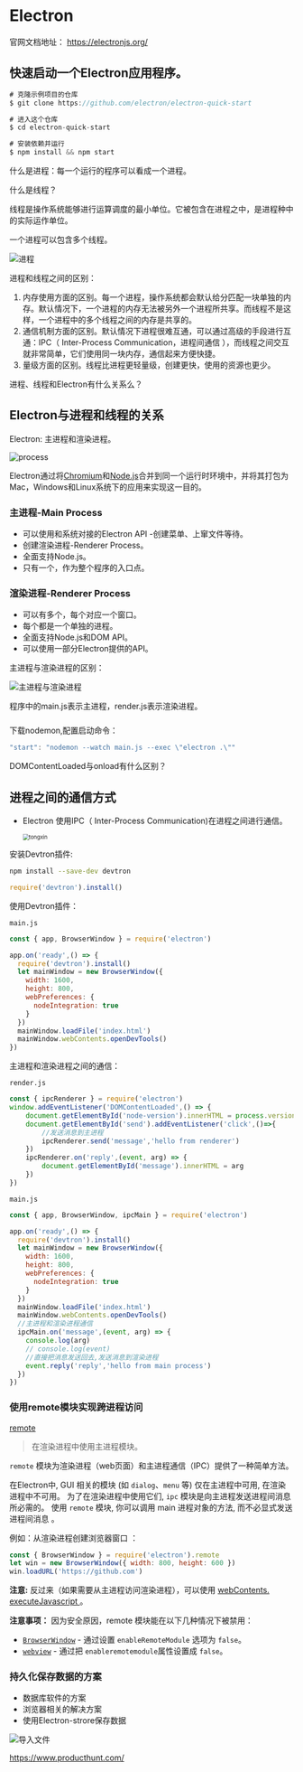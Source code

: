 



# Electron

官网文档地址： https://electronjs.org/ 

## 快速启动一个Electron应用程序。

```js
# 克隆示例项目的仓库
$ git clone https://github.com/electron/electron-quick-start

# 进入这个仓库
$ cd electron-quick-start

# 安装依赖并运行
$ npm install && npm start
```

什么是进程：每一个运行的程序可以看成一个进程。

什么是线程？

线程是操作系统能够进行运算调度的最小单位。它被包含在进程之中，是进程种中的实际运作单位。

一个进程可以包含多个线程。

![进程](img/进程.jpg)

进程和线程之间的区别：

1. 内存使用方面的区别。每一个进程，操作系统都会默认给分匹配一块单独的内存。默认情况下，一个进程的内存无法被另外一个进程所共享。而线程不是这样，一个进程中的多个线程之间的内存是共享的。
2. 通信机制方面的区别。默认情况下进程很难互通，可以通过高级的手段进行互通：IPC（ Inter-Process Communication，进程间通信 ），而线程之间交互就非常简单，它们使用同一块内存，通信起来方便快捷。
3. 量级方面的区别。线程比进程更轻量级，创建更快，使用的资源也更少。

进程、线程和Electron有什么关系么？

## Electron与进程和线程的关系

Electron: 主进程和渲染进程。

![process](img/process.bmp)

 Electron通过将[Chromium](https://www.chromium.org/Home)和[Node.js](https://nodejs.org/)合并到同一个运行时环境中，并将其打包为Mac，Windows和Linux系统下的应用来实现这一目的。 

### 主进程-Main Process

- 可以使用和系统对接的Electron API -创建菜单、上窜文件等待。
- 创建渲染进程-Renderer Process。
- 全面支持Node.js。
- 只有一个，作为整个程序的入口点。

### 渲染进程-Renderer Process

- 可以有多个，每个对应一个窗口。
- 每个都是一个单独的进程。
- 全面支持Node.js和DOM API。
- 可以使用一部分Electron提供的API。



主进程与渲染进程的区别：

![主进程与渲染进程](img/主进程与渲染进程.bmp)

程序中的main.js表示主进程，render.js表示渲染进程。



### 

下载nodemon,配置启动命令：

```js
"start": "nodemon --watch main.js --exec \"electron .\""
```



DOMContentLoaded与onload有什么区别？





## 进程之间的通信方式

- Electron 使用IPC（ Inter-Process Communication)在进程之间进行通信。

  <img src="img/tongxin.bmp" alt="tongxin" style="zoom: 67%;" />

安装Devtron插件:

```bash
npm install --save-dev devtron
```

```js
require('devtron').install()
```

使用Devtron插件：

`main.js`

```js
const { app, BrowserWindow } = require('electron') 

app.on('ready',() => {
  require('devtron').install()
  let mainWindow = new BrowserWindow({
    width: 1600,
    height: 800,
    webPreferences: {
      nodeIntegration: true
    }
  })
  mainWindow.loadFile('index.html')
  mainWindow.webContents.openDevTools()
})
```



主进程和渲染进程之间的通信：

`render.js`

```js
const { ipcRenderer } = require('electron')
window.addEventListener('DOMContentLoaded',() => {
    document.getElementById('node-version').innerHTML = process.versions.node
    document.getElementById('send').addEventListener('click',()=>{
        //发送消息到主进程
        ipcRenderer.send('message','hello from renderer')
    })
    ipcRenderer.on('reply',(event, arg) => {
        document.getElementById('message').innerHTML = arg
    })
})
```

`main.js`

```js
const { app, BrowserWindow, ipcMain } = require('electron') 

app.on('ready',() => {
  require('devtron').install()
  let mainWindow = new BrowserWindow({
    width: 1600,
    height: 800,
    webPreferences: {
      nodeIntegration: true
    }
  })
  mainWindow.loadFile('index.html')
  mainWindow.webContents.openDevTools()
  //主进程和渲染进程通信 
  ipcMain.on('message',(event, arg) => {
    console.log(arg)
    // console.log(event)
    //直接把消息发送回去,发送消息到渲染进程
    event.reply('reply','hello from main process')
  })
})
```



### 使用remote模块实现跨进程访问

 [remote](https://electronjs.org/docs/api/remote#remoteprocess )

> 在渲染进程中使用主进程模块。

 `remote` 模块为渲染进程（web页面）和主进程通信（IPC）提供了一种简单方法。 

 在Electron中, GUI 相关的模块 (如 `dialog`、`menu` 等) 仅在主进程中可用, 在渲染进程中不可用。 为了在渲染进程中使用它们, `ipc` 模块是向主进程发送进程间消息所必需的。 使用 `remote` 模块, 你可以调用 main 进程对象的方法, 而不必显式发送进程间消息 。

 例如：从渲染进程创建浏览器窗口 ：

```js
const { BrowserWindow } = require('electron').remote
let win = new BrowserWindow({ width: 800, height: 600 })
win.loadURL('https://github.com')
```

 **注意:** 反过来（如果需要从主进程访问渲染进程），可以使用 [webContents. executeJavascript ](https://electronjs.org/docs/api/web-contents#contentsexecutejavascriptcode-usergesture)。 

**注意事项：** 因为安全原因，remote 模块能在以下几种情况下被禁用：

- [`BrowserWindow`](https://electronjs.org/docs/api/browser-window) - 通过设置 `enableRemoteModule` 选项为 `false`。
-  [`webview`](https://electronjs.org/docs/api/webview-tag) - 通过把 `enableremotemodule`属性设置成 `false`。 



### 持久化保存数据的方案

- 数据库软件的方案
- 浏览器相关的解决方案
- 使用Electron-strore保存数据





![导入文件](img/导入文件.bmp)

https://www.producthunt.com/